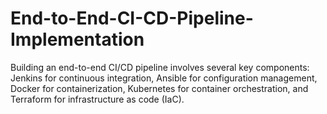 # End-to-End-CI-CD-Pipeline-Implementation
Building an end-to-end CI/CD pipeline involves several key components: Jenkins for continuous integration, Ansible for configuration management, Docker for containerization, Kubernetes for container orchestration, and Terraform for infrastructure as code (IaC).

